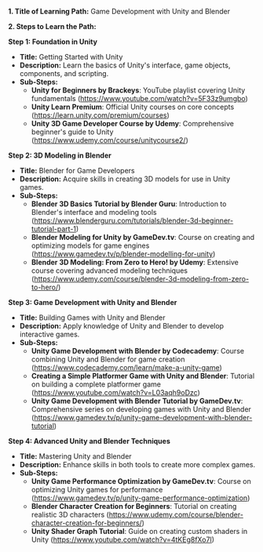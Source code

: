 **1. Title of Learning Path:** Game Development with Unity and Blender

**2. Steps to Learn the Path:**

**Step 1: Foundation in Unity**

* **Title:** Getting Started with Unity
* **Description:** Learn the basics of Unity's interface, game objects, components, and scripting.
* **Sub-Steps:**
    * **Unity for Beginners by Brackeys**: YouTube playlist covering Unity fundamentals (https://www.youtube.com/watch?v=5F33z9umgbo)
    * **Unity Learn Premium**: Official Unity courses on core concepts (https://learn.unity.com/premium/courses)
    * **Unity 3D Game Developer Course by Udemy**: Comprehensive beginner's guide to Unity (https://www.udemy.com/course/unitycourse2/)

**Step 2: 3D Modeling in Blender**

* **Title:** Blender for Game Developers
* **Description:** Acquire skills in creating 3D models for use in Unity games.
* **Sub-Steps:**
    * **Blender 3D Basics Tutorial by Blender Guru**: Introduction to Blender's interface and modeling tools (https://www.blenderguru.com/tutorials/blender-3d-beginner-tutorial-part-1)
    * **Blender Modeling for Unity by GameDev.tv**: Course on creating and optimizing models for game engines (https://www.gamedev.tv/p/blender-modelling-for-unity)
    * **Blender 3D Modeling: From Zero to Hero! by Udemy**: Extensive course covering advanced modeling techniques (https://www.udemy.com/course/blender-3d-modeling-from-zero-to-hero/)

**Step 3: Game Development with Unity and Blender**

* **Title:** Building Games with Unity and Blender
* **Description:** Apply knowledge of Unity and Blender to develop interactive games.
* **Sub-Steps:**
    * **Unity Game Development with Blender by Codecademy**: Course combining Unity and Blender for game creation (https://www.codecademy.com/learn/make-a-unity-game)
    * **Creating a Simple Platformer Game with Unity and Blender**: Tutorial on building a complete platformer game (https://www.youtube.com/watch?v=L03aqh9oDzc)
    * **Unity Game Development with Blender Tutorial by GameDev.tv**: Comprehensive series on developing games with Unity and Blender (https://www.gamedev.tv/p/unity-game-development-with-blender-tutorial)

**Step 4: Advanced Unity and Blender Techniques**

* **Title:** Mastering Unity and Blender
* **Description:** Enhance skills in both tools to create more complex games.
* **Sub-Steps:**
    * **Unity Game Performance Optimization by GameDev.tv**: Course on optimizing Unity games for performance (https://www.gamedev.tv/p/unity-game-performance-optimization)
    * **Blender Character Creation for Beginners**: Tutorial on creating realistic 3D characters (https://www.udemy.com/course/blender-character-creation-for-beginners/)
    * **Unity Shader Graph Tutorial**: Guide on creating custom shaders in Unity (https://www.youtube.com/watch?v=4tKEg8fXo7I)